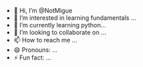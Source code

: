 - 👋 Hi, I’m @NotMigue
- 👀 I’m interested in learning fundamentals ...
- 🌱 I’m currently learning python...
- 💞️ I’m looking to collaborate on ...
- 📫 How to reach me ...
- 😄 Pronouns: ...
- ⚡ Fun fact: ...

<!---
NotMigue/NotMigue is a ✨ special ✨ repository because its `README.md` (this file) appears on your GitHub profile.
You can click the Preview link to take a look at your changes.
--->
